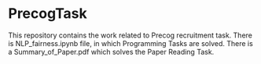 # PrecogTask
This repository contains the work related to Precog recruitment task.
There is NLP_fairness.ipynb file, in which Programming Tasks are solved.
There is a Summary_of_Paper.pdf which solves the Paper Reading Task.
